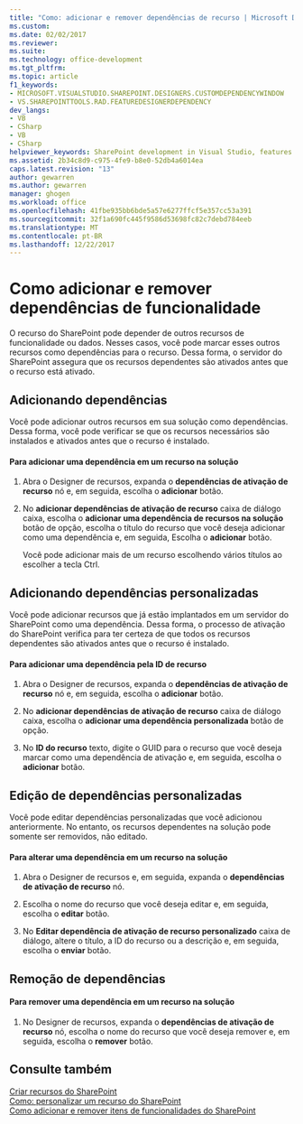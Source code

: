 ```yaml
---
title: "Como: adicionar e remover dependências de recurso | Microsoft Docs"
ms.custom: 
ms.date: 02/02/2017
ms.reviewer: 
ms.suite: 
ms.technology: office-development
ms.tgt_pltfrm: 
ms.topic: article
f1_keywords:
- MICROSOFT.VISUALSTUDIO.SHAREPOINT.DESIGNERS.CUSTOMDEPENDENCYWINDOW
- VS.SHAREPOINTTOOLS.RAD.FEATUREDESIGNERDEPENDENCY
dev_langs:
- VB
- CSharp
- VB
- CSharp
helpviewer_keywords: SharePoint development in Visual Studio, features
ms.assetid: 2b34c8d9-c975-4fe9-b8e0-52db4a6014ea
caps.latest.revision: "13"
author: gewarren
ms.author: gewarren
manager: ghogen
ms.workload: office
ms.openlocfilehash: 41fbe935bb6bde5a57e6277ffcf5e357cc53a391
ms.sourcegitcommit: 32f1a690fc445f9586d53698fc82c7debd784eeb
ms.translationtype: MT
ms.contentlocale: pt-BR
ms.lasthandoff: 12/22/2017
---
```

# <a name="how-to-add-and-remove-feature-dependencies"></a>Como adicionar e remover dependências de funcionalidade
  O recurso do SharePoint pode depender de outros recursos de funcionalidade ou dados. Nesses casos, você pode marcar esses outros recursos como dependências para o recurso. Dessa forma, o servidor do SharePoint assegura que os recursos dependentes são ativados antes que o recurso está ativado.  
  
## <a name="adding-dependencies"></a>Adicionando dependências  
 Você pode adicionar outros recursos em sua solução como dependências. Dessa forma, você pode verificar se que os recursos necessários são instalados e ativados antes que o recurso é instalado.  
  
#### <a name="to-add-a-dependency-on-a-feature-in-the-solution"></a>Para adicionar uma dependência em um recurso na solução  
  
1.  Abra o Designer de recursos, expanda o **dependências de ativação de recurso** nó e, em seguida, escolha o **adicionar** botão.  
  
2.  No **adicionar dependências de ativação de recurso** caixa de diálogo caixa, escolha o **adicionar uma dependência de recursos na solução** botão de opção, escolha o título do recurso que você deseja adicionar como uma dependência e, em seguida, Escolha o **adicionar** botão.  
  
     Você pode adicionar mais de um recurso escolhendo vários títulos ao escolher a tecla Ctrl.  
  
## <a name="adding-custom-dependencies"></a>Adicionando dependências personalizadas  
 Você pode adicionar recursos que já estão implantados em um servidor do SharePoint como uma dependência. Dessa forma, o processo de ativação do SharePoint verifica para ter certeza de que todos os recursos dependentes são ativados antes que o recurso é instalado.  
  
#### <a name="to-add-a-dependency-by-the-feature-id"></a>Para adicionar uma dependência pela ID de recurso  
  
1.  Abra o Designer de recursos, expanda o **dependências de ativação de recurso** nó e, em seguida, escolha o **adicionar** botão.  
  
2.  No **adicionar dependências de ativação de recurso** caixa de diálogo caixa, escolha o **adicionar uma dependência personalizada** botão de opção.  
  
3.  No **ID do recurso** texto, digite o GUID para o recurso que você deseja marcar como uma dependência de ativação e, em seguida, escolha o **adicionar** botão.  
  
## <a name="editing-custom-dependencies"></a>Edição de dependências personalizadas  
 Você pode editar dependências personalizadas que você adicionou anteriormente. No entanto, os recursos dependentes na solução pode somente ser removidos, não editado.  
  
#### <a name="to-change-a-dependency-on-a-feature-in-the-solution"></a>Para alterar uma dependência em um recurso na solução  
  
1.  Abra o Designer de recursos e, em seguida, expanda o **dependências de ativação de recurso** nó.  
  
2.  Escolha o nome do recurso que você deseja editar e, em seguida, escolha o **editar** botão.  
  
3.  No **Editar dependência de ativação de recurso personalizado** caixa de diálogo, altere o título, a ID do recurso ou a descrição e, em seguida, escolha o **enviar** botão.  
  
## <a name="removing-dependencies"></a>Remoção de dependências  
  
#### <a name="to-remove-a-dependency-on-a-feature-in-the-solution"></a>Para remover uma dependência em um recurso na solução  
  
1.  No Designer de recursos, expanda o **dependências de ativação de recurso** nó, escolha o nome do recurso que você deseja remover e, em seguida, escolha o **remover** botão.  
  
## <a name="see-also"></a>Consulte também  
 [Criar recursos do SharePoint](../sharepoint/creating-sharepoint-features.md)   
 [Como: personalizar um recurso do SharePoint](../sharepoint/how-to-customize-a-sharepoint-feature.md)   
 [Como adicionar e remover itens de funcionalidades do SharePoint](../sharepoint/how-to-add-and-remove-items-to-sharepoint-features.md)  
  
  